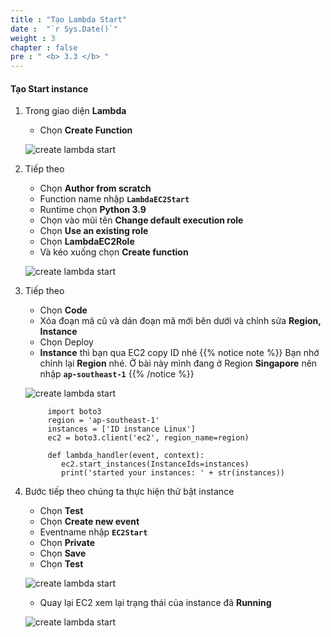 ```yaml
---
title : "Tạo Lambda Start"
date :  "`r Sys.Date()`" 
weight : 3
chapter : false
pre : " <b> 3.3 </b> "
---
```


#### Tạo Start instance

1. Trong giao diện **Lambda**

   - Chọn **Create Function**
  
   ![create lambda start](/aws-fcj-workshop01/images/4-CreateLambda/2LambdaStart/0011.png?width=90pc)

2. Tiếp theo

   - Chọn **Author from scratch**
   - Function name nhập **```LambdaEC2Start```**
   - Runtime chọn **Python 3.9**
   - Chọn vào mũi tên **Change default execution role**
   - Chọn **Use an existing role**
   - Chọn **LambdaEC2Role**
   - Và kéo xuống chọn **Create function**

   ![create lambda start](/aws-fcj-workshop01/images/4-CreateLambda/2LambdaStart/0012.png?width=90pc)


3. Tiếp theo

   - Chọn **Code**
   - Xóa đoạn mã cũ và dán đoạn mã mới bên dưới và chỉnh sửa **Region, Instance**
   - Chọn Deploy
   - **Instance** thì bạn qua EC2 copy ID nhé
  {{% notice note %}}
   Bạn nhớ chỉnh lại **Region** nhé. Ở bài này mình đang ở Region **Singapore** nên nhập **```ap-southeast-1```**
   {{% /notice %}}

   ![create lambda start](/aws-fcj-workshop01/images/4-CreateLambda/2LambdaStart/0013.png?width=90pc)


            import boto3
            region = 'ap-southeast-1'
            instances = ['ID instance Linux']
            ec2 = boto3.client('ec2', region_name=region)

            def lambda_handler(event, context):
               ec2.start_instances(InstanceIds=instances)
               print('started your instances: ' + str(instances))
         

1. Bước tiếp theo chúng ta thực hiện thử bật instance

   - Chọn **Test**
   - Chọn **Create new event**
   - Eventname nhập **```EC2Start```**
   - Chọn **Private**
   - Chọn **Save**
   - Chọn **Test**

   ![create lambda start](/aws-fcj-workshop01/images/4-CreateLambda/2LambdaStart/0014.png?width=90pc)


   - Quay lại EC2 xem lại trạng thái của instance đã **Running**

   ![create lambda start](/aws-fcj-workshop01/images/4-CreateLambda/2LambdaStart/0015.png?width=90pc)